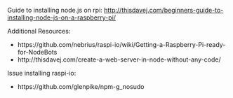 Guide to installing node.js on rpi: http://thisdavej.com/beginners-guide-to-installing-node-js-on-a-raspberry-pi/

Additional Resources:

<ul>
	<li>https://github.com/nebrius/raspi-io/wiki/Getting-a-Raspberry-Pi-ready-for-NodeBots</li>
	<li>http://thisdavej.com/create-a-web-server-in-node-without-any-code/</li>
</ul>

Issue installing raspi-io:
<ul>
	<li>https://github.com/glenpike/npm-g_nosudo</li>
</ul>